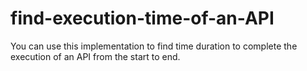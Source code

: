 # find-execution-time-of-an-API
You can use this implementation to find time duration to complete the execution of an API from the start to end.
